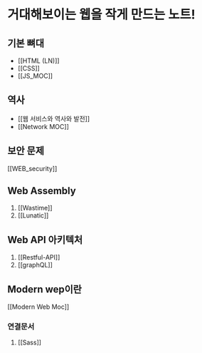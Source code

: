 # 거대해보이는 웹을 작게 만드는 노트!


## 기본 뼈대
- [[HTML (LN)]]
- [[CSS]]
- [[JS_MOC]]

## 역사
- [[웹 서비스와 역사와 발전]]
- [[Network MOC]]


## 보안 문제
[[WEB_security]]

## Web Assembly
1. [[Wastime]]
2. [[Lunatic]]

## Web API 아키텍처
1. [[Restful-API]]
2. [[graphQL]]

## Modern wep이란
 [[Modern Web Moc]]


### 연결문서 
1. [[Sass]]
